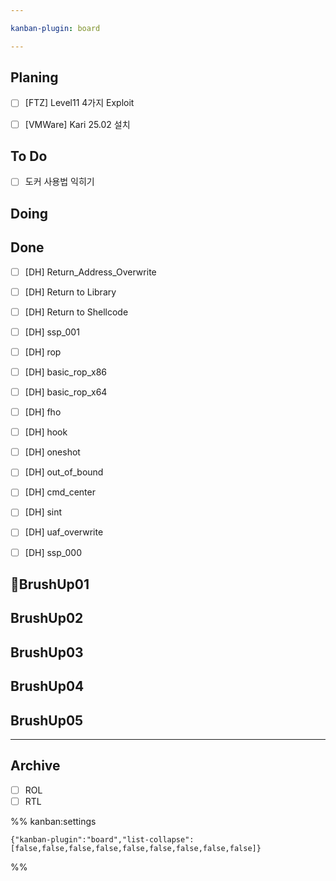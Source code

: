 ```yaml
---

kanban-plugin: board

---
```


## Planing

- [ ] [FTZ] Level11 4가지 Exploit
- [ ] [VMWare] Kari 25.02 설치


## To Do

- [ ] 도커 사용법 익히기


## Doing



## Done

- [ ] [DH] Return_Address_Overwrite
- [ ] [DH] Return to Library
- [ ] [DH] Return to Shellcode
- [ ] [DH] ssp_001
- [ ] [DH] rop
- [ ] [DH] basic_rop_x86
- [ ] [DH] basic_rop_x64
- [ ] [DH] fho
- [ ] [DH] hook
- [ ] [DH] oneshot
- [ ] [DH] out_of_bound
- [ ] [DH] cmd_center
- [ ] [DH] sint
- [ ] [DH] uaf_overwrite
- [ ] [DH] ssp_000


## BrushUp01



## BrushUp02



## BrushUp03



## BrushUp04



## BrushUp05



***

## Archive

- [ ] ROL
- [ ] RTL

%% kanban:settings
```
{"kanban-plugin":"board","list-collapse":[false,false,false,false,false,false,false,false,false]}
```
%%